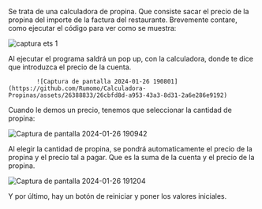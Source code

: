 Se trata de una calculadora de propina. Que consiste sacar el precio de la propina del importe de la factura del restaurante.
Brevemente contare, como ejecutar el código para ver como se muestra: 

![captura ets 1](https://github.com/Rumomo/Calculadora-Propinas/assets/26388833/93df5a80-7c8f-4385-86a9-0f9c8fdb8004)

Al ejecutar el programa saldrá un pop up, con la calculadora, donde te dice que introduzca el precio de la cuenta.

			![Captura de pantalla 2024-01-26 190801](https://github.com/Rumomo/Calculadora-Propinas/assets/26388833/26cbfd8d-a953-43a3-8d31-2a6e286e9192)

Cuando le demos un precio, tenemos que seleccionar la cantidad de propina:

![Captura de pantalla 2024-01-26 190942](https://github.com/Rumomo/Calculadora-Propinas/assets/26388833/90ade519-06e7-4f5b-bda6-dbfcf25aad0b)

Al elegir la cantidad de propina, se pondrá automaticamente el precio de la propina y el precio tal a pagar. Que es la suma de la cuenta y el 
precio de la propina.


![Captura de pantalla 2024-01-26 191204](https://github.com/Rumomo/Calculadora-Propinas/assets/26388833/393aff32-0135-41dd-974c-8818317b023c)

Y por último, hay un botón de reiniciar y poner los valores iniciales.


